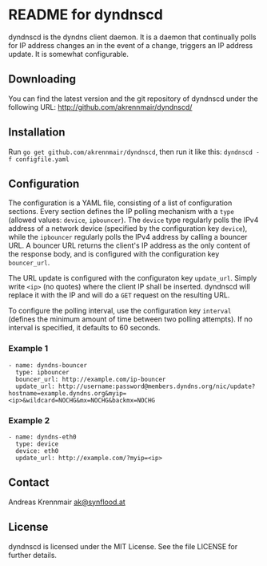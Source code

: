 # README for dyndnscd

dyndnscd is the dyndns client daemon. It is a daemon that continually polls for
IP address changes an in the event of a change, triggers an IP address update.
It is somewhat configurable.

## Downloading

You can find the latest version and the git repository of dyndnscd under the 
following URL: http://github.com/akrennmair/dyndnscd/

## Installation

Run `go get github.com/akrennmair/dyndnscd`, then run it like this: `dyndnscd -f configfile.yaml`

## Configuration

The configuration is a YAML file, consisting of a list of configuration 
sections.  Every section defines the IP polling mechanism with a `type` 
(allowed values: `device`, `ipbouncer`). The `device` type regularly polls the 
IPv4 address of a network device (specified by the configuration key `device`), 
while the `ipbouncer` regularly polls the IPv4 address by calling a bouncer 
URL. A bouncer URL returns the client's IP address as the only content of the 
response body, and is configured with the configuration key `bouncer_url`.

The URL update is configured with the configuraton key `update_url`. Simply 
write `<ip>` (no quotes) where the client IP shall be inserted. dyndnscd will 
replace it with the IP and will do a `GET` request on the resulting URL.

To configure the polling interval, use the configuration key `interval` (defines 
the minimum amount of time between two polling attempts). If no interval is specified,
it defaults to 60 seconds.

### Example 1

	- name: dyndns-bouncer
	  type: ipbouncer
	  bouncer_url: http://example.com/ip-bouncer
	  update_url: http://username:password@members.dyndns.org/nic/update?hostname=example.dyndns.org&myip=<ip>&wildcard=NOCHG&mx=NOCHG&backmx=NOCHG

### Example 2

	- name: dyndns-eth0
	  type: device
	  device: eth0
	  update_url: http://example.com/?myip=<ip>

## Contact

Andreas Krennmair <ak@synflood.at>

## License

dyndnscd is licensed under the MIT License. See the file LICENSE for further 
details.
